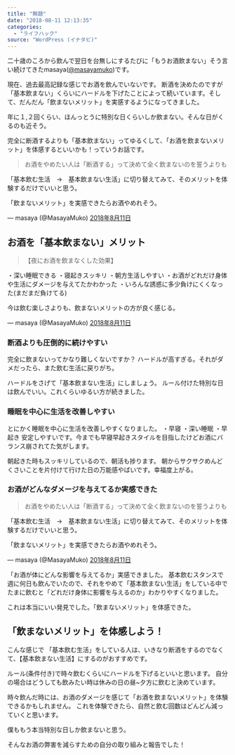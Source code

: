 ```yaml
---
title: "無題"
date: "2018-08-11 12:13:35"
categories:
  - "ライフハック"
source: "WordPress (イナタビ)"
---
```


二十歳のころから飲んで翌日を台無しにするたびに「もうお酒飲まない」そう言い続けてきたmasaya([@masayamuko](https://twitter.com/MasayaMuko))です。

現在、過去最高記録な感じでお酒を飲んでいないです。
断酒を決めたのですが「基本飲まない」くらいにハードルを下げたことによって続いています。そして、だんだん「飲まないメリット」を実感するようになってきました。

年に１,２回くらい、ほんっとうに特別な日くらいしか飲まない。そんな日がくるのも近そう。

完全に断酒するよりも「基本飲まない」ってゆるくして、「お酒を飲まないメリット」を体感するといいかも！っていうお話です。

> お酒をやめたい人は「断酒する」って決めて全く飲まないのを誓うよりも

「基本飲む生活　→　基本飲まない生活」に切り替えてみて、そのメリットを体験するだけでいいと思う。

「飲まないメリット」を実感できたらお酒やめれそう。

— masaya (@MasayaMuko) [2018年8月11日](https://twitter.com/MasayaMuko/status/1028093302594199554?ref_src=twsrc%5Etfw)

## お酒を「基本飲まない」メリット

> 【夜にお酒を飲まなくした効果】

・深い睡眠できる
・寝起きスッキリ
・朝方生活しやすい
・お酒がどれだけ身体や生活にダメージを与えてたかわかった
・いろんな誘惑に多少負けにくくなった(まだまだ負けてる)

今は飲む楽しさよりも、飲まないメリットの方が良く感じる。

— masaya (@MasayaMuko) [2018年8月11日](https://twitter.com/MasayaMuko/status/1028092315099791360?ref_src=twsrc%5Etfw)

### 断酒よりも圧倒的に続けやすい

完全に飲まないってかなり難しくないですか？
ハードルが高すぎる。それがダメだったら、また飲む生活に戻りがち。

ハードルをさげて「基本飲まない生活」にしましょう。
ルール付けた特別な日は飲んでいい。これくらいゆるい方が続きました。

### 睡眠を中心に生活を改善しやすい

とにかく睡眠を中心に生活を改善しやすくなりました。
・早寝
・深い睡眠
・早起き
安定しやすいです。今までも早寝早起きスタイルを目指したけどお酒にバランス崩されてた気がします。

朝起きた時もスッキリしているので、朝活も捗ります。
朝からサクサクめんどくさいことを片付けて行けた日の万能感やばいです。幸福度上がる。

### お酒がどんなダメージを与えてるか実感できた

> お酒をやめたい人は「断酒する」って決めて全く飲まないのを誓うよりも

「基本飲む生活　→　基本飲まない生活」に切り替えてみて、そのメリットを体験するだけでいいと思う。

「飲まないメリット」を実感できたらお酒やめれそう。

— masaya (@MasayaMuko) [2018年8月11日](https://twitter.com/MasayaMuko/status/1028093302594199554?ref_src=twsrc%5Etfw)

「お酒が体にどんな影響を与えてるか」実感できました。
基本飲むスタンスで週に何日も飲んでいたので、それをやめて「基本飲まない生活」をしている中でたまに飲むと「どれだけ身体に影響を与えるのか」わかりやすくなりました。

これは本当にいい発見でした。「飲まないメリット」を体感できた。

## 「飲まないメリット」を体感しよう！

こんな感じで
「基本飲む生活」をしている人は、いきなり断酒をするのでなくて、【基本飲まない生活】にするのがおすすめです。

ルール(条件付き)で時々飲むくらいにハードルを下げるといいと思います。
自分の場合はどうしても飲みたい時は休みの日の昼~夕方に飲むと決めています。

時々飲んだ時には、お酒のダメージを感じて「お酒を飲まないメリット」を体験できるかもしれません。
これを体験できたら、自然と飲む回数はどんどん減っていくと思います。

僕ももう本当特別な日しか飲まないと思う。

そんなお酒の弊害を減らすための自分の取り組みと報告でした！